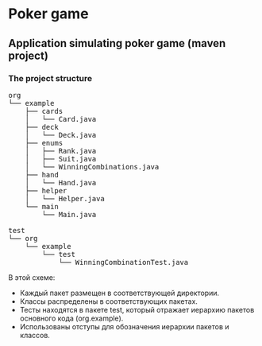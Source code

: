 # Poker game

## Application simulating poker game (maven project)

### The project structure

<pre>
org
└── example
    ├── cards
    │   └── Card.java
    ├── deck
    │   └── Deck.java
    ├── enums
    │   ├── Rank.java
    │   ├── Suit.java
    │   └── WinningCombinations.java
    ├── hand
    │   └── Hand.java
    ├── helper
    │   └── Helper.java
    └── main
        └── Main.java

test
└── org
    └── example
        └── test
            └── WinningCombinationTest.java
</pre>

В этой схеме:

* Каждый пакет размещен в соответствующей директории.
* Классы распределены в соответствующих пакетах.
* Тесты находятся в пакете test, который отражает иерархию пакетов основного кода (org.example).
* Использованы отступы для обозначения иерархии пакетов и классов.
